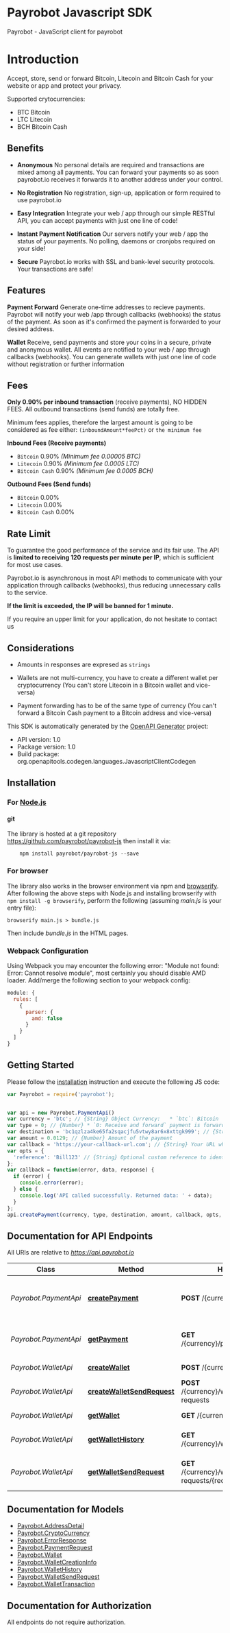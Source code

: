 # Payrobot Javascript SDK

Payrobot - JavaScript client for payrobot
# Introduction
Accept, store, send or forward Bitcoin, Litecoin and Bitcoin Cash for your website or app and protect your privacy.

Supported crytocurrencies:
  * BTC Bitcoin
  * LTC Litecoin
  * BCH Bitcoin Cash


## Benefits

  * **Anonymous** No personal details are required and transactions are mixed among all payments. You can forward your payments so as soon payrobot.io receives it forwards it to another address under your control.
  
  * **No Registration** No registration, sign-up, application or form required to use payrobot.io
  
  * **Easy Integration** Integrate your web / app through our simple RESTful API, you can accept payments with just one line of code!
  
  * **Instant Payment Notification** Our servers notify your web / app the status of your payments. No polling, daemons or cronjobs required on your side!
  
  * **Secure** Payrobot.io works with SSL and bank-level security protocols. Your transactions are safe!


## Features
**Payment Forward**
Generate one-time addresses to recieve payments. Payrobot will notify your web /app through callbacks (webhooks) the status of the payment. As soon as it's confirmed the payment is forwarded to your desired address.

**Wallet**
Receive, send payments and store your coins in a secure, private and anonymous wallet. All events are notified to your web / app through callbacks (webhooks). You can generate wallets with just one line of code without registration or further information

## Fees
**Only 0.90% per inbound transaction** (receive payments), NO HIDDEN FEES. All outbound transactions (send funds) are totally free.

Minimum fees applies, therefore the largest amount is going to be considered as fee either: `(inboundAmount*feePct)` or `the minimum fee`

**Inbound Fees (Receive payments)**

  - `Bitcoin` 0.90% *(Minimum fee 0.00005 BTC)*
  - `Litecoin` 0.90% *(Minimum fee 0.0005 LTC)*
  - `Bitcoin Cash` 0.90% *(Minimum fee 0.0005 BCH)*
  

**Outbound Fees (Send funds)**

  - `Bitcoin` 0.00%
  - `Litecoin` 0.00%
  - `Bitcoin Cash` 0.00%


## Rate Limit
To guarantee the good performance of the service and its fair use. The API is **limited to receiving 120 requests per minute per IP**, which is sufficient for most use cases.

Payrobot.io is asynchronous in most API methods to communicate with your application through callbacks (webhooks), thus reducing unnecessary calls to the service.

**If the limit is exceeded, the IP will be banned for 1 minute.**

If you require an upper limit for your application, do not hesitate to contact us

## Considerations

  * Amounts in responses are expresed as `strings`
  
  * Wallets are not multi-currency, you have to create a different wallet per cryptocurrency (You can't store Litecoin in a Bitcoin wallet and vice-versa)
  
  * Payment forwarding has to be of the same type of currency (You can't forward a Bitcoin Cash payment to a Bitcoin address and vice-versa)
  

This SDK is automatically generated by the [OpenAPI Generator](https://openapi-generator.tech) project:

- API version: 1.0
- Package version: 1.0
- Build package: org.openapitools.codegen.languages.JavascriptClientCodegen

## Installation

### For [Node.js](https://nodejs.org/)

#### git

The library is hosted at a git repository https://github.com/payrobot/payrobot-js
then install it via:

```shell
    npm install payrobot/payrobot-js --save
```

### For browser

The library also works in the browser environment via npm and [browserify](http://browserify.org/). After following
the above steps with Node.js and installing browserify with `npm install -g browserify`,
perform the following (assuming *main.js* is your entry file):

```shell
browserify main.js > bundle.js
```

Then include *bundle.js* in the HTML pages.

### Webpack Configuration

Using Webpack you may encounter the following error: "Module not found: Error:
Cannot resolve module", most certainly you should disable AMD loader. Add/merge
the following section to your webpack config:

```javascript
module: {
  rules: [
    {
      parser: {
        amd: false
      }
    }
  ]
}
```

## Getting Started

Please follow the [installation](#installation) instruction and execute the following JS code:

```javascript
var Payrobot = require('payrobot');


var api = new Payrobot.PaymentApi()
var currency = 'btc'; // {String} Object Currency:   * `btc`: Bitcoin   * `ltc`: Litecoin   * `bch`: Bitcoin Cash 
var type = 0; // {Number} * `0: Receive and forward` payment is forwarded to a desired coin address once it's confirmed  * `1: Receive and store` payment is stored in a payrobot.io wallet 
var destination = 'bc1qzlza4ke65fa2sqacjfu5vtwy8ar6x8xttgk999'; // {String} * For `Receive and forward` payment is the `ADDRESS` where the payment is going to be forwarded as soon as it's confirmed. **ADDRESS HAS TO BE OF THE SAME TYPE OF CURRENCY**  * For `Receive and store` payment is the payrobot.io `WALLET ID` where the payment is going to be stored as soon as it's confirmed. **WALLET HAS TO BE OF THE SAME TYPE OF CURRENCY** 
var amount = 0.0129; // {Number} Amount of the payment
var callback = 'https://your-callback-url.com'; // {String} Your URL where payrobot.io will send the status of the payment (Webhook)
var opts = {
  'reference': 'Bill123' // {String} Optional custom reference to identify the payment
};
var callback = function(error, data, response) {
  if (error) {
    console.error(error);
  } else {
    console.log('API called successfully. Returned data: ' + data);
  }
};
api.createPayment(currency, type, destination, amount, callback, opts, callback);

```

## Documentation for API Endpoints

All URIs are relative to *https://api.payrobot.io*

Class | Method | HTTP request | Description
------------ | ------------- | ------------- | -------------
*Payrobot.PaymentApi* | [**createPayment**](docs/PaymentApi.md#createPayment) | **POST** /{currency}/payments | Generate a new one-use address to receive a payment
*Payrobot.PaymentApi* | [**getPayment**](docs/PaymentApi.md#getPayment) | **GET** /{currency}/payments/{paymentId} | Get detailed information about a payment
*Payrobot.WalletApi* | [**createWallet**](docs/WalletApi.md#createWallet) | **POST** /{currency}/wallets | Create new wallet
*Payrobot.WalletApi* | [**createWalletSendRequest**](docs/WalletApi.md#createWalletSendRequest) | **POST** /{currency}/wallets/{walletId}/send-requests | Send funds from a wallet
*Payrobot.WalletApi* | [**getWallet**](docs/WalletApi.md#getWallet) | **GET** /{currency}/wallets/{walletId} | Get Wallet information
*Payrobot.WalletApi* | [**getWalletHistory**](docs/WalletApi.md#getWalletHistory) | **GET** /{currency}/wallets/{walletId}/history | Get last transactions of wallet
*Payrobot.WalletApi* | [**getWalletSendRequest**](docs/WalletApi.md#getWalletSendRequest) | **GET** /{currency}/wallets/{walletId}/send-requests/{requestId} | Obtain information of a send request


## Documentation for Models

 - [Payrobot.AddressDetail](docs/AddressDetail.md)
 - [Payrobot.CryptoCurrency](docs/CryptoCurrency.md)
 - [Payrobot.ErrorResponse](docs/ErrorResponse.md)
 - [Payrobot.PaymentRequest](docs/PaymentRequest.md)
 - [Payrobot.Wallet](docs/Wallet.md)
 - [Payrobot.WalletCreationInfo](docs/WalletCreationInfo.md)
 - [Payrobot.WalletHistory](docs/WalletHistory.md)
 - [Payrobot.WalletSendRequest](docs/WalletSendRequest.md)
 - [Payrobot.WalletTransaction](docs/WalletTransaction.md)


## Documentation for Authorization

All endpoints do not require authorization.
